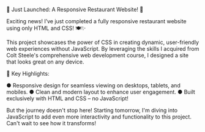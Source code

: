 🌟 Just Launched: A Responsive Restaurant Website! 🌟

Exciting news! I’ve just completed a fully responsive restaurant website using only HTML and CSS! 🍽✨

This project showcases the power of CSS in creating dynamic, user-friendly web experiences without JavaScript.
By leveraging the skills I acquired from Colt Steele's comprehensive web development course, I designed a site that looks great on any device.

🎯 Key Highlights:

● Responsive design for seamless viewing on desktops, tablets, and mobiles.
● Clean and modern layout to enhance user engagement.
● Built exclusively with HTML and CSS – no JavaScript!

But the journey doesn't stop here!
Starting tomorrow, I'm diving into JavaScript to add even more interactivity and functionality to this project. Can't wait to see how it transforms!
